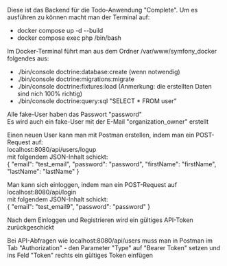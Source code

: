 Diese ist das Backend für die Todo-Anwendung "Complete". Um es ausführen zu können
macht man der Terminal auf: 

- docker compose up -d --build
- docker compose exec php /bin/bash

Im Docker-Terminal führt man aus dem Ordner /var/www/symfony_docker folgendes aus:

- ./bin/console doctrine:database:create (wenn notwendig)
- ./bin/console doctrine:migrations:migrate
- ./bin/console doctrine:fixtures:load (Anmerkung: die erstellten Daten sind nich 100% richtig)
- ./bin/console doctrine:query:sql "SELECT * FROM user"

Alle fake-User haben das Passwort "password"  
Es wird auch ein fake-User mit der E-Mail "organization_owner" erstellt

Einen neuen User kann man mit Postman erstellen, indem man ein POST-Request auf:  
localhost:8080/api/users/logup  
mit folgendem JSON-Inhalt schickt:  
{
"email": "test_email",
"password": "password",
"firstName": "firstName",
"lastName": "lastName"
}  
  
Man kann sich einloggen, indem man ein POST-Request auf  
localhost:8080/api/login  
mit folgendem JSON-Inhalt schickt:  
{
"email": "test_email9",
"password": "password"
}  
  
Nach dem Einloggen und Registrieren wird ein gültiges API-Token zurückgeschickt  

Bei API-Abfragen wie localhost:8080/api/users muss man in Postman im Tab "Authorization" - den Parameter "Type" auf "Bearer Token" setzen und ins Feld "Token" rechts ein gültiges Token einfügen
